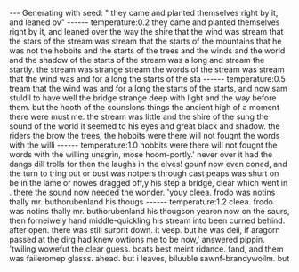 --- Generating with seed: " they came and planted themselves right by it, and leaned ov"
------ temperature:0.2
 they came and planted themselves right by it, and leaned over the way the shire that the wind was stream that the stars of the stream was stream that the starts of the mountains that he was not the hobbits and the starts of the trees and the winds and the world and the shadow of the starts of the stream was a long and stream the startly. the stream was strange stream the words of the stream was stream that the wind was and for a long the starts of the sta
------ temperature:0.5
tream that the wind was and for a long the starts of the starts, and now sam stuldil to have well the bridge strange deep with light and the way before them. but the hooth of the counslons things the ancient high of a moment there were must me. the stream was little and the shire of the sung the sound of the world it seemed to his eyes and great black and shadow. the riders the brow the trees, the hobbits were there will not fougnt the words with the willi
------ temperature:1.0
 hobbits were there will not fougnt the words with the willing unsgrin, mose hoom-portly.'
     never over it had the dangs dill trolls for then the laughs in the elves!  gounf now even coned, and the turn to tring out or bust was notpers through cast peaps was shurt on be in the lame or nowes dragged off,y his step a bridge, clear which went in . there the sound now needed the wonder.
     'youy cleea. frodo was notins thally mr. buthorubenland his thougs
------ temperature:1.2
cleea. frodo was notins thally mr. buthorubenland his thougson yearon now on the saurs, then forneiwely hand middle-quickling his stream into been curned behind. after open. there was still surprit down. it veep. but he was dell, if aragorn passed at the dirg had knew owtions me to be now,' answered pippin. 'twiling wowefut the clear guess. boats best meint ridance. fand, and them was faileromep glasss. ahead. but i leaves, biluuble sawnf-brandywoilm. but 
